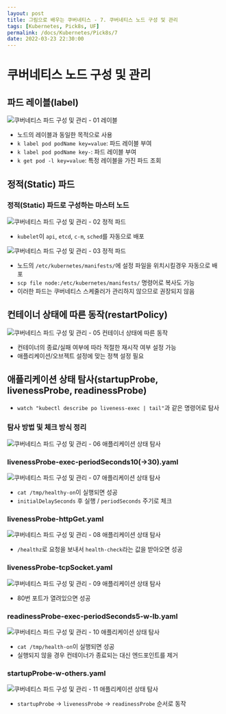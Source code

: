 ```yaml
---
layout: post
title: 그림으로 배우는 쿠버네티스 - 7. 쿠버네티스 노드 구성 및 관리
tags: [Kubernetes, Pick8s, UF]
permalink: /docs/Kubernetes/Pick8s/7
date: 2022-03-23 22:30:00
---
```

# 쿠버네티스 노드 구성 및 관리

## 파드 레이블(label)

![쿠버네티스 파드 구성 및 관리 - 01  레이블](https://user-images.githubusercontent.com/52024566/159715805-3287bb74-d32f-42c0-b707-6695fc284e5a.png)

- 노드의 레이블과 동일한 목적으로 사용
- `k label pod podName key=value`: 파드 레이블 부여
- `k label pod podName key-`: 파드 레이블 부여
- `k get pod -l key=value`: 특정 레이블을 가진 파드 조회

## 정적(Static) 파드

### 정적(Static) 파드로 구성하는 마스터 노드

![쿠버네티스 파드 구성 및 관리 - 02  정적 파드](https://user-images.githubusercontent.com/52024566/159715812-e6318a8f-495f-4ef4-abcc-853690c531de.png "쿠버네티스 파드 구성 및 관리 - 02  정적 파드")

- `kubelet`이 `api`, `etcd`, `c-m`, `sched`를 자동으로 배포

![쿠버네티스 파드 구성 및 관리 - 03  정적 파드](https://user-images.githubusercontent.com/52024566/159715817-58c2c608-c2f7-41be-969d-930fbeff66ad.png)

- 노드의 `/etc/kubernetes/manifests/`에 설정 파일을 위치시킬경우 자동으로 배포
- `scp file node:/etc/kubernetes/manifests/` 명령어로 복사도 가능
- 이러한 파드는 쿠버네티스 스케줄러가 관리하지 않으므로 권장되지 않음

## 컨테이너 상태에 따른 동작(restartPolicy)

![쿠버네티스 파드 구성 및 관리 - 05  컨테이너 상태에 따른 동작](https://user-images.githubusercontent.com/52024566/159715821-be70dccb-9e39-4ab5-b179-880f4a9503fa.png)

- 컨테이너의 종료/실패 여부에 따라 적절한 재시작 여부 설정 가능
- 애플리케이션/오브젝트 설정에 맞는 정책 설정 필요

##  애플리케이션 상태 탐사(startupProbe, livenessProbe, readinessProbe)

- `watch "kubectl describe po liveness-exec | tail"`과 같은 명령어로 탐사

### 탐사 방법 및 체크 방식 정리

![쿠버네티스 파드 구성 및 관리 - 06  애플리케이션 상태 탐사](https://user-images.githubusercontent.com/52024566/159934411-6d24b7a5-3006-4287-a80c-5cb277ea292b.png)

### livenessProbe-exec-periodSeconds10(->30).yaml

![쿠버네티스 파드 구성 및 관리 - 07  애플리케이션 상태 탐사](https://user-images.githubusercontent.com/52024566/159934420-96a8b9c5-91cd-481b-babd-e3eb55bf2e9d.png)

- `cat /tmp/healthy-on`이 실행되면 성공
- `initialDelaySeconds` 후 실행 / `periodSeconds` 주기로 체크

### livenessProbe-httpGet.yaml

![쿠버네티스 파드 구성 및 관리 - 08  애플리케이션 상태 탐사](https://user-images.githubusercontent.com/52024566/159934427-23401c27-a5e9-44dc-a6d3-ca0d9982854b.png)

- `/healthz`로 요청을 보내서 `health-check`라는 값을 받아오면 성공

###  livenessProbe-tcpSocket.yaml

![쿠버네티스 파드 구성 및 관리 - 09  애플리케이션 상태 탐사](https://user-images.githubusercontent.com/52024566/159934428-55caeb75-3664-4e57-897e-8365b0316496.png)

- 80번 포트가 열려있으면 성공

###  readinessProbe-exec-periodSeconds5-w-lb.yaml

![쿠버네티스 파드 구성 및 관리 - 10  애플리케이션 상태 탐사](https://user-images.githubusercontent.com/52024566/159934429-e34a389f-c4c6-4b1a-be8a-93f0871578f2.png)

- `cat /tmp/health-on`이 실행되면 성공
- 실행되지 않을 경우 컨테이너가 종료되는 대신 엔드포인트를 제거

### startupProbe-w-others.yaml

![쿠버네티스 파드 구성 및 관리 - 11  애플리케이션 상태 탐사](https://user-images.githubusercontent.com/52024566/159934437-b14d46c7-7067-47fb-b38c-996cbe49ab8b.png)

- `startupProbe` -> `livenessProbe` -> `readinessProbe` 순서로 동작